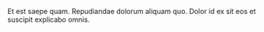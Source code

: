 Et est saepe quam. Repudiandae dolorum aliquam quo. Dolor id ex sit eos et suscipit explicabo omnis.